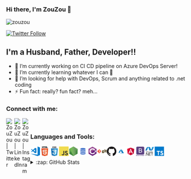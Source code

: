 ### Hi there, I'm ZouZou 👋

<img src="https://komarev.com/ghpvc/?username=zouzou&label=Profile%20views&color=0e75b6&style=flat" alt="zouzou" />

[![Twitter Follow](https://img.shields.io/twitter/follow/zouzou_j?style=social)](https://twitter.com/intent/follow?original_referer=https%3A%2F%2Fgithub.com%2Fzouzou_j&screen_name=zouzou_j)
<!--
**ZouZou/ZouZou** is a ✨ _special_ ✨ repository because its `README.md` (this file) appears on your GitHub profile.

Here are some ideas to get you started:

- 🔭 I’m currently working on ...
- 🌱 I’m currently learning ...
- 👯 I’m looking to collaborate on ...
- 🤔 I’m looking for help with ...
- 💬 Ask me about ...
- 📫 How to reach me: ...
- 😄 Pronouns: ...
- ⚡ Fun fact: ...
-->

## I'm a Husband, Father, Developer!!

- 🔭 I’m currently working on CI CD pipeline on Azure DevOps Server!
- 🌱 I’m currently learning whatever I can 🤣
- 🤔 I’m looking for help with DevOps, Scrum and anything related to .net coding 
- ⚡ Fun fact: really? fun fact? meh...

### Connect with me:

[<img align="left" alt="ZouZou | Twitter" width="22px" src="https://cdn.jsdelivr.net/npm/simple-icons@v3/icons/twitter.svg" />][twitter]
[<img align="left" alt="ZouZou | LinkedIn" width="22px" src="https://cdn.jsdelivr.net/npm/simple-icons@v3/icons/linkedin.svg" />][linkedin]
[<img align="left" alt="ZouZou | Instagram" width="22px" src="https://cdn.jsdelivr.net/npm/simple-icons@v3/icons/instagram.svg" />][instagram]

<br />

### Languages and Tools:

<img align="left" alt="Visual Studio Code" width="26px" src="https://raw.githubusercontent.com/github/explore/80688e429a7d4ef2fca1e82350fe8e3517d3494d/topics/visual-studio-code/visual-studio-code.png" />
<img align="left" alt="HTML5" width="26px" src="https://raw.githubusercontent.com/github/explore/80688e429a7d4ef2fca1e82350fe8e3517d3494d/topics/html/html.png" />
<img align="left" alt="CSS3" width="26px" src="https://raw.githubusercontent.com/github/explore/80688e429a7d4ef2fca1e82350fe8e3517d3494d/topics/css/css.png" />
<img align="left" alt="JavaScript" width="26px" src="https://raw.githubusercontent.com/github/explore/80688e429a7d4ef2fca1e82350fe8e3517d3494d/topics/javascript/javascript.png" />
<img align="left" alt="Node.js" width="26px" src="https://raw.githubusercontent.com/github/explore/80688e429a7d4ef2fca1e82350fe8e3517d3494d/topics/nodejs/nodejs.png" />
<img align="left" alt="SQL" width="26px" src="https://raw.githubusercontent.com/github/explore/80688e429a7d4ef2fca1e82350fe8e3517d3494d/topics/sql/sql.png" />
<img align="left" alt="C#" width="26px" src="https://raw.githubusercontent.com/devicons/devicon/master/icons/csharp/csharp-original.svg" />
<img align="left" alt="Git" width="26px" src="https://raw.githubusercontent.com/github/explore/80688e429a7d4ef2fca1e82350fe8e3517d3494d/topics/git/git.png" />
<img align="left" alt="GitHub" width="26px" src="https://raw.githubusercontent.com/github/explore/78df643247d429f6cc873026c0622819ad797942/topics/github/github.png" />
<img align="left" alt="Azure DevOps" width="26px" src="https://raw.githubusercontent.com/github/explore/80688e429a7d4ef2fca1e82350fe8e3517d3494d/topics/azure/azure.png" />
<img align="left" alt="Angular" width="26px" src="https://raw.githubusercontent.com/github/explore/80688e429a7d4ef2fca1e82350fe8e3517d3494d/topics/angular/angular.png" />
<img align="left" alt="Bootstrap" width="26px" src="https://raw.githubusercontent.com/devicons/devicon/master/icons/bootstrap/bootstrap-plain-wordmark.svg" />
<img align="left" alt="dotnet" width="26px" src="https://raw.githubusercontent.com/devicons/devicon/master/icons/dot-net/dot-net-original-wordmark.svg" />
<img align="left" alt="TypeScript" width=26px" src="https://raw.githubusercontent.com/devicons/devicon/master/icons/typescript/typescript-original.svg" />

<br />
<br />

<details>
  <summary>:zap: GitHub Stats</summary>

  <img align="left" alt="ZouZou's GitHub Stats" src="https://github-readme-stats-jabbourjoseph.vercel.app//api?username=ZouZou&show_icons=true&hide_border=true" />

</details>

[twitter]: https://twitter.com/ZouZou_J
[instagram]: https://instagram.com/ZouZou_J
[linkedin]: https://www.linkedin.com/in/joseph-jabbour-6a374b7